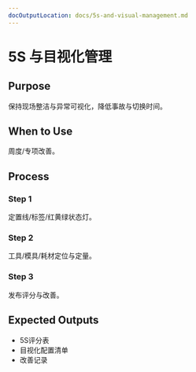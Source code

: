 ```yaml
---
docOutputLocation: docs/5s-and-visual-management.md
---
```


# 5S 与目视化管理

## Purpose

保持现场整洁与异常可视化，降低事故与切换时间。

## When to Use

周度/专项改善。

## Process

### Step 1

定置线/标签/红黄绿状态灯。

### Step 2

工具/模具/耗材定位与定量。

### Step 3

发布评分与改善。

## Expected Outputs

- 5S评分表
- 目视化配置清单
- 改善记录

